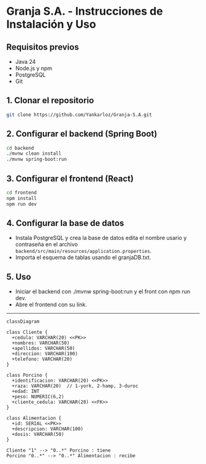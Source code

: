 # Granja S.A. - Instrucciones de Instalación y Uso

## Requisitos previos
- Java 24
- Node.js y npm
- PostgreSQL
- Git

## 1. Clonar el repositorio
```sh
git clone https://github.com/Yankarloz/Granja-S.A.git
```

## 2. Configurar el backend (Spring Boot)
```sh
cd backend
./mvnw clean install
./mvnw spring-boot:run
```

## 3. Configurar el frontend (React)
```sh
cd frontend
npm install                 
npm run dev                 
```

## 4. Configurar la base de datos
- Instala PostgreSQL y crea la base de datos edita el nombre usario y contraseña en el archivo `backend/src/main/resources/application.properties`.
- Importa el esquema de tablas usando el granjaDB.txt.

## 5. Uso
- Iniciar el backend con ./mvnw spring-boot:run y el front con npm run dev.
- Abre el frontend con su link.

---

```mermaid
classDiagram

class Cliente {
  +cedula: VARCHAR(20) <<PK>>
  +nombres: VARCHAR(50)
  +apellidos: VARCHAR(50)
  +direccion: VARCHAR(100)
  +telefono: VARCHAR(20)
}

class Porcino {
  +identificacion: VARCHAR(20) <<PK>>
  +raza: VARCHAR(20)  // 1-york, 2-hamp, 3-duroc
  +edad: INT
  +peso: NUMERIC(6,2)
  +cliente_cedula: VARCHAR(20) <<FK>>
}

class Alimentacion {
  +id: SERIAL <<PK>>
  +descripcion: VARCHAR(100)
  +dosis: VARCHAR(50)
}

Cliente "1" --> "0..*" Porcino : tiene
Porcino "0..*" --> "0..*" Alimentacion : recibe

